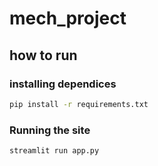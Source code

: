 # mech_project


## how to run

### installing dependices 
```bash
pip install -r requirements.txt
```

### Running the site
```bash
streamlit run app.py
```
